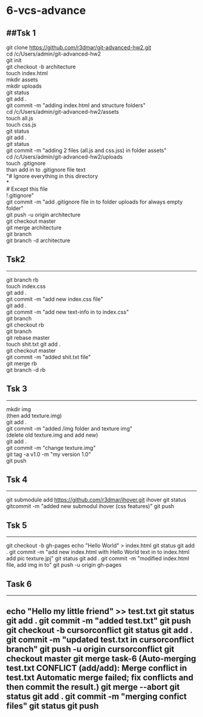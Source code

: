 # 6-vcs-advance

##Tsk 1
--------
git clone https://github.com/r3dmar/git-advanced-hw2.git  
cd /c/Users/admin/git-advanced-hw2  
git init  
git checkout -b architecture  
touch index.html  
mkdir assets  
mkdir uploads  
git status  
git add .  
git commit -m "adding index.html and structure folders"  
cd /c/Users/admin/git-advanced-hw2/assets    
touch all.js    
touch css.js    
git status    
git add .     
git status    
git commit -m "adding 2 files (all.js and css.jss) in folder assets"  
cd /c/Users/admin/git-advanced-hw2/uploads  
touch .gitignore  
than add in to .gitignore file text   
	"# Ignore everything in this directory  
	*  
	# Except this file  
	!.gitignore"  
git commit -m "add .gitignore file in to folder uploads for always empty folder"  
git push -u origin architecture  
git checkout master  
git merge architecture   
git branch  
git branch -d architecture  



## Tsk2  
-------  
git branch rb  
touch index.css  
git add .  
git commit -m "add new index.css file"  
git add .  
git commit -m "add new text-info in to index.css"  
git branch  
git checkout rb  
git branch  
git rebase master  
touch shit.txt
git add .  
git checkout master  
git commit -m "added shit.txt file"  
git merge rb  
git branch -d rb  

## Tsk 3  
--------------  
mkdir img  
(then add texture.img)  
git add .  
git commit -m "added /img folder and texture img"  
(delete old texture.img and add new)  
git add .   
git commit -m "change texture.img"  
git tag -a v1.0 -m "my version 1.0"  
git push   
## Tsk 4  
-------------  
git submodule add https://github.com/r3dmar/ihover.git ihover 
git status
gitcommit -m "added new submodul ihover (css features)"
git push 
## Tsk 5
-------------------
git checkout -b gh-pages
echo "Hello World" > index.html
git status
git add .
git commit -m "add new index.html with Hello World text 
	in to index.html add pic texture.jpj"
git status
git add .
git commit -m "modified index.html file, add img in to"
git push -u origin gh-pages 
## Task 6
--------------
echo "Hello my little friend" >> test.txt
git status
git add .
git commit -m "added test.txt"
git push
git checkout -b cursorconflict
git status
git add .
git commit -m "updated test.txt in cursorconflict branch"
git push -u origin cursorconflict
git checkout master
git merge task-6 
	(Auto-merging test.txt
	CONFLICT (add/add): Merge conflict in test.txt
	Automatic merge failed; fix conflicts and then commit the result.)
git merge --abort
git status
git add .
git commit -m "merging confict files"
git status
git push
 -------------------


